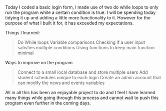 Today I coded a basic login form, I made use of two do while loops to only run the program while a certain condition is true. I will be spending today tidying it up
and adding a little more functionality to it. However for the purpose of what I built it for, it has exceeded my expectations.

Things I learned:

> Do While loops
> Variable comparisons
> Checking if a user input satisfies multiple conditions
> Using functions to keep main function minimal

Ways to improve on the program

> Connect to a small local database and store multiple users
> Add student schedules unique to each login
> Create an admin account that can modify the news and events variables

All in all this has been an enjoyable project to do and I feel I have learned many things while going through this process and cannot wait to 
push this program even further in the coming days.
